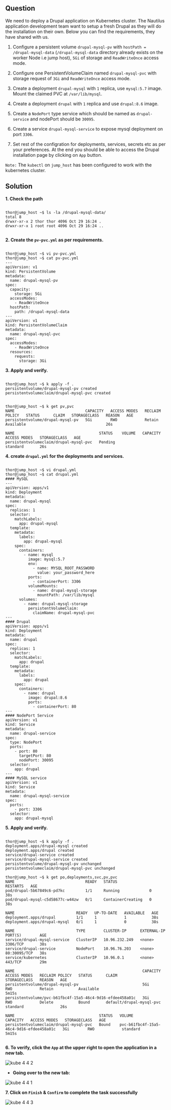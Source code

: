 
## Question

We need to deploy a Drupal application on Kubernetes cluster. The Nautilus application development team want to setup a fresh Drupal as they will do the installation on their own. Below you can find the requirements, they have shared with us.  
  

  

1) Configure a persistent volume  `drupal-mysql-pv`  with  `hostPath = /drupal-mysql-data`  (`/drupal-mysql-data`  directory already exists on the worker Node i.e jump host),  `5Gi`  of storage and  `ReadWriteOnce`  access mode.  
  

2) Configure one PersistentVolumeClaim named  `drupal-mysql-pvc`  with storage request of  `3Gi`  and  `ReadWriteOnce`  access mode.  
  

3) Create a deployment  `drupal-mysql`  with  `1`  replica, use  `mysql:5.7`  image. Mount the claimed PVC at  `/var/lib/mysql`.  
  

4) Create a deployment  `drupal`  with  `1`  replica and use  `drupal:8.6`  image.  
  

4) Create a  `NodePort`  type service which should be named as  `drupal-service`  and nodePort should be  `30095`.  
  

5) Create a service  `drupal-mysql-service`  to expose mysql deployment on port  `3306`.  
  

6) Set rest of the configration for deployments, services, secrets etc as per your preferences. At the end you should be able to access the Drupal installation page by clicking on  `App`  button.  
  

`Note:`  The  `kubectl`  on  `jump_host`  has been configured to work with the kubernetes cluster.


## Solution

**1. Check the path** 
```

thor@jump_host ~$ ls -la /drupal-mysql-data/
total 8
drwxr-xr-x 2 thor thor 4096 Oct 29 16:24 .
drwxr-xr-x 1 root root 4096 Oct 29 16:24 ..
 
```
**2. Create the `pv-pvc.yml` as per requirements.**
```

thor@jump_host ~$ vi pv-pvc.yml
thor@jump_host ~$ cat pv-pvc.yml
--- 
apiVersion: v1
kind: PersistentVolume
metadata:
  name: drupal-mysql-pv
spec:
  capacity:
    storage: 5Gi
  accessModes:
    - ReadWriteOnce
  hostPath:
    path: /drupal-mysql-data
--- 
apiVersion: v1
kind: PersistentVolumeClaim
metadata:
  name: drupal-mysql-pvc
spec:
  accessModes:
    - ReadWriteOnce
  resources:
    requests:
      storage: 3Gi

```
**3. Apply and verify.**
```

thor@jump_host ~$ k apply -f .
persistentvolume/drupal-mysql-pv created
persistentvolumeclaim/drupal-mysql-pvc created
 
```


```
thor@jump_host ~$ k get pv,pvc
NAME                               CAPACITY   ACCESS MODES   RECLAIM POLICY   STATUS      CLAIM   STORAGECLASS   REASON   AGE
persistentvolume/drupal-mysql-pv   5Gi        RWO            Retain           Available                                   26s

NAME                                     STATUS    VOLUME   CAPACITY   ACCESS MODES   STORAGECLASS   AGE
persistentvolumeclaim/drupal-mysql-pvc   Pending                                      standard       26s

```
**4. create `drupal.yml` for the deployments and services.**
```

thor@jump_host ~$ vi drupal.yml
thor@jump_host ~$ cat drupal.yml
#### MySQL 
---
apiVersion: apps/v1
kind: Deployment
metadata:
  name: drupal-mysql
spec:
  replicas: 1
  selector:
    matchLabels:
      app: drupal-mysql
  template:
    metadata:
      labels:
        app: drupal-mysql
    spec:
      containers:
        - name: mysql
          image: mysql:5.7
          env:
            - name: MYSQL_ROOT_PASSWORD
              value: your_password_here
          ports:
            - containerPort: 3306
          volumeMounts:
            - name: drupal-mysql-storage
              mountPath: /var/lib/mysql
      volumes:
        - name: drupal-mysql-storage
          persistentVolumeClaim:
            claimName: drupal-mysql-pvc
---
#### Drupal 
apiVersion: apps/v1
kind: Deployment
metadata:
  name: drupal
spec:
  replicas: 1
  selector:
    matchLabels:
      app: drupal
  template:
    metadata:
      labels:
        app: drupal
    spec:
      containers:
        - name: drupal
          image: drupal:8.6
          ports:
            - containerPort: 80
--- 
#### NodePort Service
apiVersion: v1
kind: Service
metadata:
  name: drupal-service
spec:
  type: NodePort
  ports:
    - port: 80
      targetPort: 80
      nodePort: 30095
  selector:
    app: drupal
--- 
#### MySQL service 
apiVersion: v1
kind: Service
metadata:
  name: drupal-mysql-service
spec:
  ports:
    - port: 3306
  selector:
    app: drupal-mysql

```
**5. Apply and verify.**

```

thor@jump_host ~$ k apply -f .
deployment.apps/drupal-mysql created
deployment.apps/drupal created
service/drupal-service created
service/drupal-mysql-service created
persistentvolume/drupal-mysql-pv unchanged
persistentvolumeclaim/drupal-mysql-pvc unchanged
```

```
thor@jump_host ~$ k get po,deployments,svc,pv,pvc
NAME                               READY   STATUS              RESTARTS   AGE
pod/drupal-5b67849c6-pd7kc         1/1     Running             0          38s
pod/drupal-mysql-c5d58677c-w44zw   0/1     ContainerCreating   0          38s

NAME                           READY   UP-TO-DATE   AVAILABLE   AGE
deployment.apps/drupal         1/1     1            1           38s
deployment.apps/drupal-mysql   0/1     1            0           38s

NAME                           TYPE        CLUSTER-IP      EXTERNAL-IP   PORT(S)        AGE
service/drupal-mysql-service   ClusterIP   10.96.232.249   <none>        3306/TCP       38s
service/drupal-service         NodePort    10.96.76.203    <none>        80:30095/TCP   38s
service/kubernetes             ClusterIP   10.96.0.1       <none>        443/TCP        29m

NAME                                                        CAPACITY   ACCESS MODES   RECLAIM POLICY   STATUS      CLAIM                      STORAGECLASS   REASON   AGE
persistentvolume/drupal-mysql-pv                            5Gi        RWO            Retain           Available                                                      5m15s
persistentvolume/pvc-b61fbc4f-15a5-46c4-9d16-efdee458a01c   3Gi        RWO            Delete           Bound       default/drupal-mysql-pvc   standard                26s

NAME                                     STATUS   VOLUME                                     CAPACITY   ACCESS MODES   STORAGECLASS   AGE
persistentvolumeclaim/drupal-mysql-pvc   Bound    pvc-b61fbc4f-15a5-46c4-9d16-efdee458a01c   3Gi        RWO            standard       5m15s
 
```
**6. To verify, click the `App`  at the upper right to open the application in a new tab.**

![kube 4 4 2](https://github.com/dineshrajdhanapathyDD/kodekloud-Engineer_project/assets/52989362/5bf5e36b-2f1b-4adb-b519-20f03abaf16a)

- **Going over to the new tab:**

![kube 4 4 1](https://github.com/dineshrajdhanapathyDD/kodekloud-Engineer_project/assets/52989362/e5360db7-1a09-423a-b52a-6d03207da014)

**7. Click on `Finish` & `Confirm` to complete the task successfully**

![kube 4 4 3](https://github.com/dineshrajdhanapathyDD/kodekloud-Engineer_project/assets/52989362/a6669209-77e2-4f10-8bbf-37a9a04a4303)